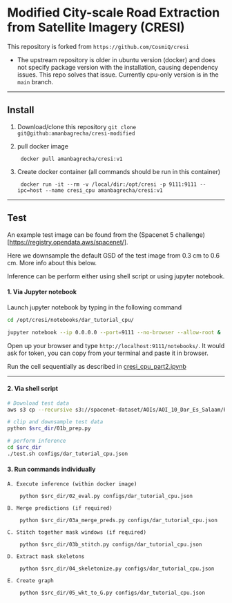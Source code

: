 # Modified City-scale Road Extraction from Satellite Imagery (CRESI) 

This repository is forked from `https://github.com/CosmiQ/cresi`

- The upstream repository is older in ubuntu version (docker) and does not specify package version with the installation, causing dependency issues. This repo solves that issue. Currently cpu-only version is in the `main` branch.


____
## Install

1. Download/clone this repository `git clone git@github:amanbagrecha/cresi-modified`

2. pull docker image

		docker pull amanbagrecha/cresi:v1
	
3. Create docker container (all commands should be run in this container)

		docker run -it --rm -v /local/dir:/opt/cresi -p 9111:9111 --ipc=host --name cresi_cpu amanbagrecha/cresi:v1
____

## Test

An example test image can be found from the (Spacenet 5 challenge)[https://registry.opendata.aws/spacenet/].


Here we downsample the default GSD of the test image from 0.3 cm to 0.6 cm. More info about this below.

Inference can be perform either using shell script or using jupyter notebook.

#### 1. Via Jupyter notebook

Launch jupyter notebook by typing in the following command

```sh
cd /opt/cresi/notebooks/dar_tutorial_cpu/

jupyter notebook --ip 0.0.0.0 --port=9111 --no-browser --allow-root &
```

Open up your browser and type `http://localhost:9111/notebooks/`.
It would ask for token, you can copy from your terminal and paste it in browser.

Run the cell sequentially as described in [cresi_cpu_part2.ipynb](https://github.com/amanbagrecha/cresi-modified/blob/main/notebooks/dar_tutorial_cpu/cresi_cpu_part2.ipynb)

---

#### 2. Via shell script

```sh
# Download test data
aws s3 cp --recursive s3://spacenet-dataset/AOIs/AOI_10_Dar_Es_Salaam/PS-MS $weight_dir

# clip and downsample test data
python $src_dir/01b_prep.py

# perform inference
cd $src_dir
./test.sh configs/dar_tutorial_cpu.json
```	

#### 3. Run commands individually


	A. Execute inference (within docker image)

		python $src_dir/02_eval.py configs/dar_tutorial_cpu.json

	B. Merge predictions (if required)

		python $src_dir/03a_merge_preds.py configs/dar_tutorial_cpu.json
	
	C. Stitch together mask windows (if required)

		python $src_dir/03b_stitch.py configs/dar_tutorial_cpu.json

	D. Extract mask skeletons

		python $src_dir/04_skeletonize.py configs/dar_tutorial_cpu.json
	
	E. Create graph

		python $src_dir/05_wkt_to_G.py configs/dar_tutorial_cpu.json



